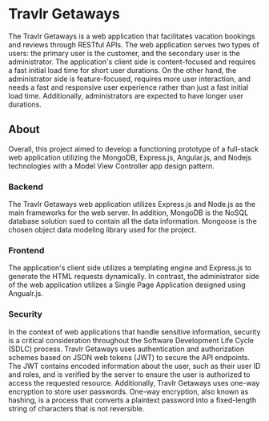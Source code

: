 # Travlr Getaways

The Travlr Getaways is a web application that facilitates vacation bookings and reviews through RESTful APIs. The web application serves two types of users: the primary user is the customer, and the secondary user is the administrator. The application's client side is content-focused and requires a fast initial load time for short user durations. On the other hand, the administrator side is feature-focused, requires more user interaction, and needs a fast and responsive user experience rather than just a fast initial load time. Additionally, administrators are expected to have longer user durations.


## About

Overall, this project aimed to develop a functioning prototype of a full-stack web application utilizing the MongoDB, Express.js, Angular.js, and Nodejs technologies with a Model View Controller app design pattern.

### Backend 

The Travlr Getaways web application utilizes Express.js and Node.js as the main frameworks for the web server. In addition, MongoDB is the NoSQL database solution sued to contain all the data information. Mongoose is the chosen object data modeling library used for the project.

### Frontend

The application's client side utilizes a templating engine and Express.js to generate the HTML requests dynamically. In contrast, the administrator side of the web application utilizes a Single Page Application designed using Angualr.js. 

### Security

In the context of web applications that handle sensitive information, security is a critical consideration throughout the Software Development Life Cycle (SDLC) process. Travlr Getaways uses authentication and authorization schemes based on JSON web tokens (JWT) to secure the API endpoints. The JWT contains encoded information about the user, such as their user ID and roles, and is verified by the server to ensure the user is authorized to access the requested resource. Additionally, Travlr Getaways uses one-way encryption to store user passwords. One-way encryption, also known as hashing, is a process that converts a plaintext password into a fixed-length string of characters that is not reversible.